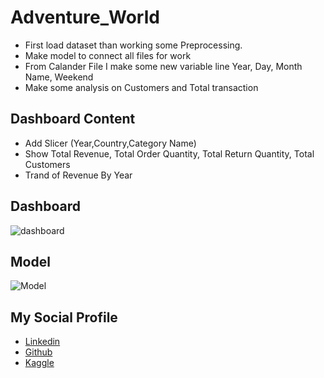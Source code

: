 
# Adventure_World
- First load dataset than working some Preprocessing.
- Make model to connect all files for work
- From Calander File  I make some new variable line Year, Day, Month Name, Weekend 
- Make some analysis on Customers and Total transaction 

## Dashboard Content
- Add Slicer (Year,Country,Category Name)
- Show Total Revenue, Total Order Quantity, Total Return Quantity, Total Customers
- Trand of Revenue By Year

## Dashboard

![dashboard](https://github.com/pritomsh/adventure_world_dashboard/blob/master/images/dashboard.png)

## Model
![Model](https://github.com/pritomsh/adventure_world_dashboard/blob/master/images/model.png)

## My Social Profile
 - [Linkedin](https://www.linkedin.com/in/pritomsh/)
 - [Github](https://github.com/pritomsh)
 - [Kaggle](https://www.kaggle.com/pritomsh)



